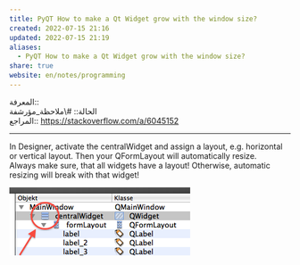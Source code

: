 ```yaml
---  
title: PyQT How to make a Qt Widget grow with the window size?  
created: 2022-07-15 21:16  
updated: 2022-07-15 21:19  
aliases:  
  - PyQT How to make a Qt Widget grow with the window size?  
share: true  
website: en/notes/programming  
---  
```

  
المعرفة::  
الحالة:: #\ملاحظة_مؤرشفة  
المراجع:: <https://stackoverflow.com/a/6045152>  
  
---  
  
In Designer, activate the centralWidget and assign a layout, e.g. horizontal or vertical layout. Then your QFormLayout will automatically resize.  
Always make sure, that all widgets have a layout! Otherwise, automatic resizing will break with that widget!  
  
![](../../../Pasted%20image%2020220715211824.png)  

